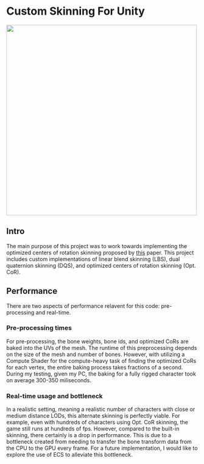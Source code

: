# Custom Skinning For Unity
<img src="Assets/Project/animations/gifs/demo.gif" width="500" />

## Intro
The main purpose of this project was to work towards implementing the optimized centers of rotation skinning proposed by [this](https://la.disneyresearch.com/publication/skinning-with-optimized-cors/) paper.
This project includes custom implementations of linear blend skinning (LBS), dual quaternion skinning (DQS), and optimized centers of rotation skinning (Opt. CoR).

## Performance
There are two aspects of performance relavent for this code: pre-processing and real-time.
### Pre-processing times
For pre-processing, the bone weights, bone ids, and optimized CoRs are baked into the UVs of the mesh. The runtime of this preprocessing depends on the size of the mesh and number of bones. However, with utilizing a Compute Shader for the compute-heavy task of finding the optimized CoRs for each vertex, the entire baking process takes fractions of a second. During my testing, given my PC, the baking for a fully rigged character took on average 300-350 miliseconds.
### Real-time usage and bottleneck
In a realistic setting, meaning a realistic number of characters with close or medium distance LODs, this alternate skinning is perfectly viable. For example, even with hundreds of characters using Opt. CoR skinning, the game still runs at hundreds of fps. However, compared to the built-in skinning, there certainly is a drop in performance. This is due to a bottleneck created from needing to transfer the bone transform data from the CPU to the GPU every frame. For a future implementation, I would like to explore the use of ECS to alleviate this bottleneck.